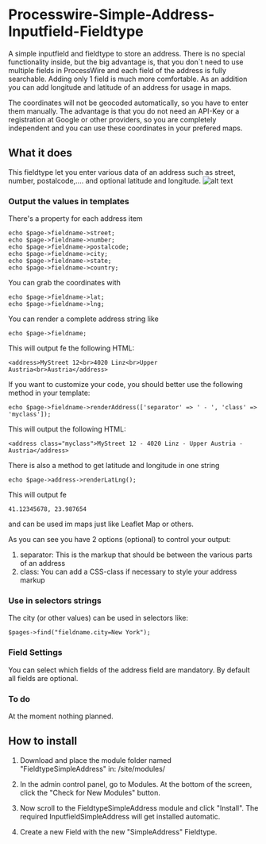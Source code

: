 # Processwire-Simple-Address-Inputfield-Fieldtype
A simple inputfield and fieldtype to store an address. There is no special functionality inside, but the big advantage is, that you don´t need to use multiple fields in ProcessWire and each field of the address is fully searchable. Adding only 1 field is much more comfortable.
As an addition you can add longitude and latitude of an address for usage in maps. 

The coordinates will not be geocoded automatically, so you have to enter them manually. The advantage is that you do not need an API-Key or a registration at Google or other providers, so you are completely independent and you can use these coordinates in your prefered maps.

## What it does

This fieldtype let you enter various data of an address such as street, number, postalcode,.... and optional latitude and longitude.
![alt text](https://github.com/juergenweb/Processwire-Simple-Address-Inputfield-Fieldtype/blob/master/SimpleAddress.png?raw=true)

### Output the values in templates

There's a property for each address item

```
echo $page->fieldname->street;
echo $page->fieldname->number;
echo $page->fieldname->postalcode;
echo $page->fieldname->city;
echo $page->fieldname->state;
echo $page->fieldname->country;
```
You can grab the coordinates with
```
echo $page->fieldname->lat;
echo $page->fieldname->lng;
```

You can render a complete address string like

```
echo $page->fieldname;
```

This will output fe the following HTML:

```
<address>MyStreet 12<br>4020 Linz<br>Upper Austria<br>Austria</address>
```

If you want to customize your code, you should better use the following method in your template:

```
echo $page->fieldname->renderAddress(['separator' => ' - ', 'class' => 'myclass']);
```

This will output the following HTML:

```
<address class="myclass">MyStreet 12 - 4020 Linz - Upper Austria - Austria</address>
```

There is also a method to get latitude and longitude in one string

```
echo $page->address->renderLatLng();
```

This will output fe 

```
41.12345678, 23.987654
```
and can be used im maps just like Leaflet Map or others.


As you can see you have 2 options (optional) to control your output:

1. separator: This is the markup that should be between the various parts of an address 
2. class: You can add a CSS-class if necessary to style your address markup


### Use in selectors strings

The city (or other values) can be used in selectors like:

`$pages->find("fieldname.city=New York");`

### Field Settings

You can select which fields of the address field are mandatory. By default all fields are optional.

### To do

At the moment nothing planned.

## How to install

1. Download and place the module folder named "FieldtypeSimpleAddress" in:
/site/modules/

2. In the admin control panel, go to Modules. At the bottom of the
screen, click the "Check for New Modules" button.

3. Now scroll to the FieldtypeSimpleAddress module and click "Install". The required InputfieldSimpleAddress will get installed automatic.

4. Create a new Field with the new "SimpleAddress" Fieldtype.

